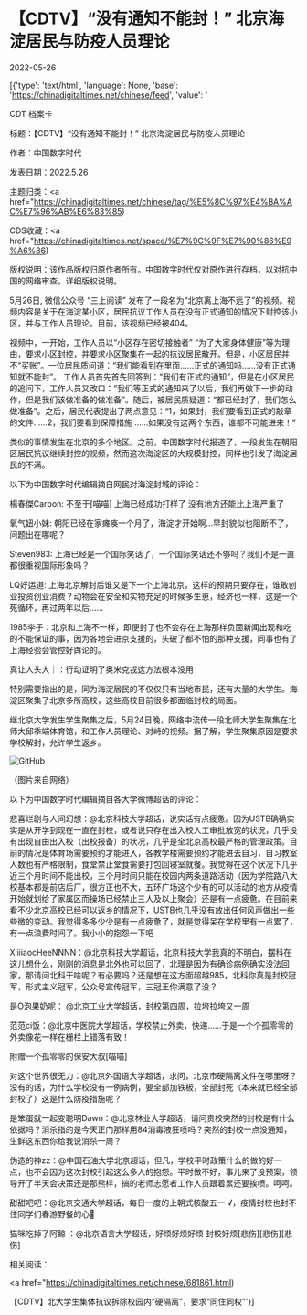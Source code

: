 # 【CDTV】“没有通知不能封！” 北京海淀居民与防疫人员理论

2022-05-26

[{'type': 'text/html', 'language': None, 'base': 'https://chinadigitaltimes.net/chinese/feed', 'value': '













CDT 档案卡

标题：【CDTV】“没有通知不能封！” 北京海淀居民与防疫人员理论

作者：中国数字时代

发表日期：2022.5.26

主题归类：<a href="https://chinadigitaltimes.net/chinese/tag/%E5%8C%97%E4%BA%AC%E7%96%AB%E6%83%85)

CDS收藏：<a href="https://chinadigitaltimes.net/space/%E7%9C%9F%E7%90%86%E9%A6%86)

版权说明：该作品版权归原作者所有。中国数字时代仅对原作进行存档，以对抗中国的网络审查。详细版权说明。





5月26日, 微信公众号 “三上阅读” 发布了一段名为“北京离上海不远了”的视频。视频内容是关于在海淀某小区，居民抗议工作人员在没有正式通知的情况下封控该小区，并与工作人员理论。目前，该视频已经被404。

视频中，一开始，工作人员以“小区存在密切接触者” “为了大家身体健康”等为理由，要求小区封控，并要求小区聚集在一起的抗议居民散开。但是，小区居民并不“买账”。一位居民质问道：“我们能看到在里面&#8230;&#8230;正式的通知吗&#8230;&#8230;没有正式通知就不能封”。 工作人员首先首先回答到：“我们有正式的通知”，但是在小区居民的追问下，工作人员又改口：“我们等正式的通知来了以后，我们再做下一步的动作，但是我们该做准备的做准备”。随后，被居民质疑道：“都已经封了，我们怎么做准备”。之后，居民代表提出了两点意见：“1，如果封，我们要看到正式的敲章的文件&#8230;&#8230;2，我们要看到保障措施 &#8230;&#8230;如果没有这两个东西，谁都不可能进来！”



类似的事情发生在北京的多个地区。之前，中国数字时代报道了，一段发生在朝阳区居民抗议继续封控的视频，然而这次海淀区的大规模封控，同样也引发了海淀居民的不满。



以下为中国数字时代编辑摘自网民对海淀封城的评论：



楊春傑Carbon: 不至于[喵喵] 上海已经成功打样了 没有地方还能比上海严重了

氧气妞小妹: 朝阳已经在家瘫痪一个月了，海淀才开始啊…早封貌似也阻断不了，问题出在哪呢？

Steven983: 上海已经是一个国际笑话了，一个国际笑话还不够吗？我们不是一直都很重视国际形象吗？

LQ好运道: 上海北京解封后谁又是下一个上海北京，这样的预期只要存在，谁敢创业投资创业消费？动物会在安全和实物充足的时候多生崽，经济也一样，这是一个死循环，再过两年以后……

1985李子：北京和上海不一样，即便封了也不会存在上海那样负面新闻出现和吃的不能保证的事，因为各地会进京支援的，头破了都不怕的那种支援，同事也有了上海经验会管控好舆论的。

真让人头大｜：行动证明了奥米克戎这方法根本没用



特别需要指出的是，同为海淀居民的不仅仅只有当地市民，还有大量的大学生。海淀区聚集了北京多所高校，这些高校目前很多都面临封校的局面。

继北京大学发生学生聚集之后，5月24日晚，网络中流传一段北师大学生聚集在北师大邱季端体育馆，和工作人员理论、对峙的视频。据了解，学生聚集原因是要求学校解封，允许学生返乡。





![GitHub](https://chinadigitaltimes.net/chinese/files/2022/05/IMG_41E9D9ACC44D-1.jpeg)

（图片来自网络）

以下为中国数字时代编辑摘自各大学微博超话的评论：



悲喜烂剧与人间幻想：@北京科技大学超话，说实话有点疲惫。因为USTB确确实实是从开学到现在一直在封校，或者说只存在出入校人工审批放宽的状况，几乎没有出现自由出入校（出校报备）的状况，几乎是全北京高校最严格的管理政策。目前的情况是体育场需要预约才能进入，各教学楼需要预约才能进去自习，自习教室人数也有严格限制，食堂禁止堂食需要打包回寝室就餐。我觉得在这个状况下几乎近三个月时间不能出校，三个月时间只能在校园内两条道路活动（因为学院路八大校基本都是前店后厂，很方正也不大，五环广场这个少有的可以活动的地方从疫情开始就划给了家属区而操场已经禁止三人及以上聚会）还是有一点疲惫。在目前来看不少北京高校已经可以返乡的情况下，USTB也几乎没有放出任何风声做出一些些微的变动。我觉得多多少少是有一点疲惫了，就是觉得呆在学校里有一点累了，有一点浪费时间了。我小小的抱怨一下吧

XiiiiaocHeeNNNN：@北京科技大学超话，北京科技大学我真的不明白，摆科在这儿想什么，刚刚的消息是北外也可以回了，北理是因为有确诊病例确实没法回家，那请问北科干啥呢？有必要吗？还是想在这方面超越985，北科你真是封校冠军，形式主义冠军，公众号宣传冠军，三冠王你满意了没？

是O泡果奶呢： @北京工业大学超话，封校第四周，拉垮拉垮又一周

范范ci饭：@北京中医院大学超话，学校禁止外卖，快递……于是一个个孤零零的外卖像花一样在栅栏上错落有致！

附赠一个孤零零的保安大叔[喵喵]

对这个世界很无力：@北京外国语大学超话，求问，北京市硬隔离文件在哪里呀？没有的话，为什么学校没有一例病例，要全部加铁板，全部封死（本来就已经全部封校了）这是什么防疫措施呢？

是笨蛋就一起变聪明Dawn：@北京林业大学超话，请问贵校突然的封校是有什么依据吗？消杀指的是今天正门那样用84消毒液狂喷吗？突然的封校一点没通知，生鲜这东西你给我说消杀一周？

伪造的神zz：@中国石油大学北京超话，但凡，学校平时政策什么的做的好一点，也不会因为这次封校引起这么多人的抱怨。平时做不好，事儿来了没预案，领导开了半天会决策还是那熊样，搞的老师志愿者工作人员跟着累还要挨喷。呵呵。

甜甜吧吧：@北京交通大学超话，每日一度的上朝式核酸五一 √，疫情封校也封不住同学们春游野餐的心🐒

猫咪吃掉了阿鲸 ：@北京语言大学超话，好烦好烦好烦 封校好烦[悲伤][悲伤][悲伤]



相关阅读：

<a href="https://chinadigitaltimes.net/chinese/681861.html)

【CDTV】北大学生集体抗议拆除校园内“硬隔离”，要求“同住同权”'}]